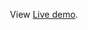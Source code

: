 <p align="center">
<!-- <img src="https://www.htmlhints.com/image/react/reactWeatherApp.png" width="100%"> -->
</p>

<p align="center">

 </p>
 <p align="center">
  View <a href="https://weather-my-yc9gj66bq-harsh-rohillas-projects.vercel.app/">Live demo</a>.
 </p>


